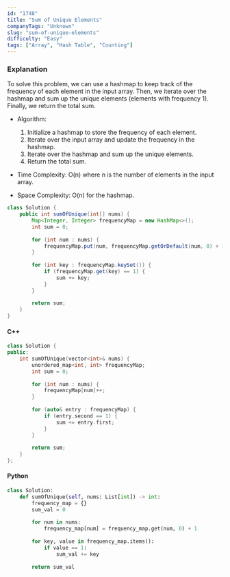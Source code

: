 ```yaml
---
id: "1748"
title: "Sum of Unique Elements"
companyTags: "Unknown"
slug: "sum-of-unique-elements"
difficulty: "Easy"
tags: ["Array", "Hash Table", "Counting"]
---
```


### Explanation
To solve this problem, we can use a hashmap to keep track of the frequency of each element in the input array. Then, we iterate over the hashmap and sum up the unique elements (elements with frequency 1). Finally, we return the total sum.

* Algorithm:
    1. Initialize a hashmap to store the frequency of each element.
    2. Iterate over the input array and update the frequency in the hashmap.
    3. Iterate over the hashmap and sum up the unique elements.
    4. Return the total sum.

* Time Complexity: O(n) where n is the number of elements in the input array.
* Space Complexity: O(n) for the hashmap.

```java
class Solution {
    public int sumOfUnique(int[] nums) {
        Map<Integer, Integer> frequencyMap = new HashMap<>();
        int sum = 0;
        
        for (int num : nums) {
            frequencyMap.put(num, frequencyMap.getOrDefault(num, 0) + 1);
        }
        
        for (int key : frequencyMap.keySet()) {
            if (frequencyMap.get(key) == 1) {
                sum += key;
            }
        }
        
        return sum;
    }
}
```

#### C++
```cpp
class Solution {
public:
    int sumOfUnique(vector<int>& nums) {
        unordered_map<int, int> frequencyMap;
        int sum = 0;
        
        for (int num : nums) {
            frequencyMap[num]++;
        }
        
        for (auto& entry : frequencyMap) {
            if (entry.second == 1) {
                sum += entry.first;
            }
        }
        
        return sum;
    }
};
```

#### Python
```python
class Solution:
    def sumOfUnique(self, nums: List[int]) -> int:
        frequency_map = {}
        sum_val = 0
        
        for num in nums:
            frequency_map[num] = frequency_map.get(num, 0) + 1
        
        for key, value in frequency_map.items():
            if value == 1:
                sum_val += key
        
        return sum_val
```